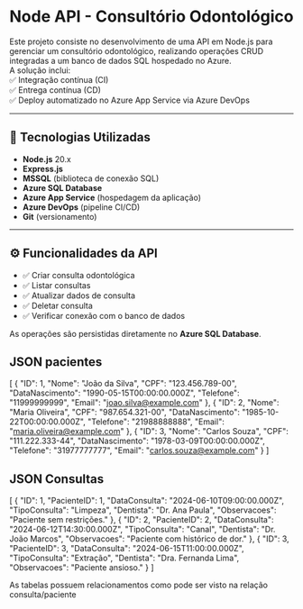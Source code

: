 # Node API - Consultório Odontológico

Este projeto consiste no desenvolvimento de uma API em Node.js para gerenciar um consultório odontológico, realizando operações CRUD integradas a um banco de dados SQL hospedado no Azure.  
A solução inclui:  
✅ Integração contínua (CI)  
✅ Entrega contínua (CD)  
✅ Deploy automatizado no Azure App Service via Azure DevOps

---

## 🚀 Tecnologias Utilizadas

- **Node.js** 20.x
- **Express.js**
- **MSSQL** (biblioteca de conexão SQL)
- **Azure SQL Database**
- **Azure App Service** (hospedagem da aplicação)
- **Azure DevOps** (pipeline CI/CD)
- **Git** (versionamento)

---

## ⚙️ Funcionalidades da API

- ✅ Criar consulta odontológica  
- ✅ Listar consultas  
- ✅ Atualizar dados de consulta  
- ✅ Deletar consulta  
- ✅ Verificar conexão com o banco de dados  

As operações são persistidas diretamente no **Azure SQL Database**.



## JSON pacientes
[
  {
    "ID": 1,
    "Nome": "João da Silva",
    "CPF": "123.456.789-00",
    "DataNascimento": "1990-05-15T00:00:00.000Z",
    "Telefone": "11999999999",
    "Email": "joao.silva@example.com"
  },
  {
    "ID": 2,
    "Nome": "Maria Oliveira",
    "CPF": "987.654.321-00",
    "DataNascimento": "1985-10-22T00:00:00.000Z",
    "Telefone": "21988888888",
    "Email": "maria.oliveira@example.com"
  },
  {
    "ID": 3,
    "Nome": "Carlos Souza",
    "CPF": "111.222.333-44",
    "DataNascimento": "1978-03-09T00:00:00.000Z",
    "Telefone": "31977777777",
    "Email": "carlos.souza@example.com"
  }
]

## JSON Consultas

[
  {
    "ID": 1,
    "PacienteID": 1,
    "DataConsulta": "2024-06-10T09:00:00.000Z",
    "TipoConsulta": "Limpeza",
    "Dentista": "Dr. Ana Paula",
    "Observacoes": "Paciente sem restrições."
  },
  {
    "ID": 2,
    "PacienteID": 2,
    "DataConsulta": "2024-06-12T14:30:00.000Z",
    "TipoConsulta": "Canal",
    "Dentista": "Dr. João Marcos",
    "Observacoes": "Paciente com histórico de dor."
  },
  {
    "ID": 3,
    "PacienteID": 3,
    "DataConsulta": "2024-06-15T11:00:00.000Z",
    "TipoConsulta": "Extração",
    "Dentista": "Dra. Fernanda Lima",
    "Observacoes": "Paciente ansioso."
  }
]


As tabelas possuem relacionamentos como pode ser visto na relação consulta/paciente
